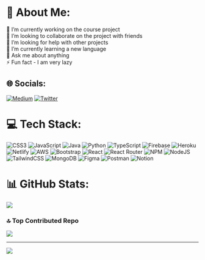 # 💫 About Me:
🔭 I’m currently working on the course project<br>👯 I’m looking to collaborate on the project with friends <br>🤝 I’m looking for help with other projects <br>🌱 I’m currently learning a new language <br>💬 Ask me about anything <br>⚡ Fun fact - I am very lazy 


## 🌐 Socials:
[![Medium](https://img.shields.io/badge/Medium-12100E?logo=medium&logoColor=white)](https://medium.com/@@joytarafder) [![Twitter](https://img.shields.io/badge/Twitter-%231DA1F2.svg?logo=Twitter&logoColor=white)](https://twitter.com/JoyTarafder4) 

# 💻 Tech Stack:
![CSS3](https://img.shields.io/badge/css3-%231572B6.svg?style=flat-square&logo=css3&logoColor=white) ![JavaScript](https://img.shields.io/badge/javascript-%23323330.svg?style=flat-square&logo=javascript&logoColor=%23F7DF1E) ![Java](https://img.shields.io/badge/java-%23ED8B00.svg?style=flat-square&logo=java&logoColor=white) ![Python](https://img.shields.io/badge/python-3670A0?style=flat-square&logo=python&logoColor=ffdd54) ![TypeScript](https://img.shields.io/badge/typescript-%23007ACC.svg?style=flat-square&logo=typescript&logoColor=white) ![Firebase](https://img.shields.io/badge/firebase-%23039BE5.svg?style=flat-square&logo=firebase) ![Heroku](https://img.shields.io/badge/heroku-%23430098.svg?style=flat-square&logo=heroku&logoColor=white) ![Netlify](https://img.shields.io/badge/netlify-%23000000.svg?style=flat-square&logo=netlify&logoColor=#00C7B7) ![AWS](https://img.shields.io/badge/AWS-%23FF9900.svg?style=flat-square&logo=amazon-aws&logoColor=white) ![Bootstrap](https://img.shields.io/badge/bootstrap-%23563D7C.svg?style=flat-square&logo=bootstrap&logoColor=white) ![React](https://img.shields.io/badge/react-%2320232a.svg?style=flat-square&logo=react&logoColor=%2361DAFB) ![React Router](https://img.shields.io/badge/React_Router-CA4245?style=flat-square&logo=react-router&logoColor=white) ![NPM](https://img.shields.io/badge/NPM-%23000000.svg?style=flat-square&logo=npm&logoColor=white) ![NodeJS](https://img.shields.io/badge/node.js-6DA55F?style=flat-square&logo=node.js&logoColor=white) ![TailwindCSS](https://img.shields.io/badge/tailwindcss-%2338B2AC.svg?style=flat-square&logo=tailwind-css&logoColor=white) ![MongoDB](https://img.shields.io/badge/MongoDB-%234ea94b.svg?style=flat-square&logo=mongodb&logoColor=white) 	![Figma](https://img.shields.io/badge/figma-%23F24E1E.svg?style=flat-square&logo=figma&logoColor=white) ![Postman](https://img.shields.io/badge/Postman-FF6C37?style=flat-square&logo=postman&logoColor=white) ![Notion](https://img.shields.io/badge/Notion-%23000000.svg?style=flat-square&logo=notion&logoColor=white)
# 📊 GitHub Stats:
![](https://github-readme-streak-stats.herokuapp.com/?user=JoyTarafder&theme=react&hide_border=false)<br/>



### 🔝 Top Contributed Repo
![](https://github-contributor-stats.vercel.app/api?username=JoyTarafder&limit=5&theme=apprentice&combine_all_yearly_contributions=true)

---
[![](https://visitcount.itsvg.in/api?id=JoyTarafder&icon=1&color=5)](https://visitcount.itsvg.in)

<!-- Proudly created with GPRM ( https://gprm.itsvg.in ) -->
